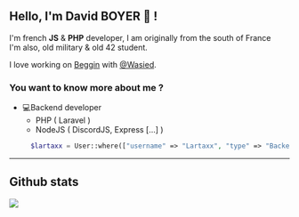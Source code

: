 ## Hello, I'm David BOYER 👋 !
I'm french **JS** & **PHP** developer, I am originally from the south of France <br>
I'm also, old military & old 42 student.

I love working on [Beggin](https://beggin.fr) with [@Wasied](https://github.com/Wasied).

### You want to know more about me ?

* 💻Backend developer
    - PHP ( Laravel )
    - NodeJS ( DiscordJS, Express [...] )
  ```php
    $lartaxx = User::where(["username" => "Lartaxx", "type" => "Backend developer"])->first();
  ```
  
***

## Github stats
[![](https://github-readme-stats.vercel.app/api/top-langs/?username=lartaxx&hide=css,html,less,scss,hack,shell)](https://github.com/anuraghazra/github-readme-stats)
